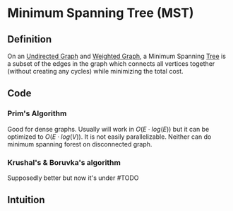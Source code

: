 # Minimum Spanning Tree (MST)
## Definition
On an [Undirected Graph](Undirected%20Graph.md) and [Weighted Graph](Weighted%20Graph.md), a Minimum Spanning [Tree](Tree.md) is a subset of the edges in the graph which connects all vertices together (without creating any cycles) while minimizing the total cost.

## Code
### Prim's Algorithm
Good for dense graphs. Usually will work in $O(E\cdot log(E))$ but it can be optimized to $O(E\cdot log(V))$.
It is not easily parallelizable. Neither can do minimum spanning forest on disconnected graph.

### Krushal's & Boruvka's algorithm
Supposedly better but now it's under #TODO 

## Intuition
